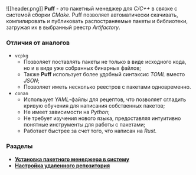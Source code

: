 ![[header.png]]
**Puff** - это пакетный менеджер для *C/C++* в связке с системой сборки *CMake*. Puff позволяет автоматически скачивать, компилировать и публиковать распостраняемые пакеты и библиотеки, загружая их в выбранный реестр *Artifactory*.

### Отличия от аналогов
- `vcpkg` 
	- Позволяет поставлять пакеты не только в виде исходного кода, но и в виде уже собранных бинарных файлов;
	- Также **Puff** использует более удобный синтаксис *TOML* вместо *JSON*;
	- Позволяет иметь несколько реестров с пакетами одновременно.
- `conan` 
	- Использует *YAML*-файлы для рецептов, что позволяет сгладить кривую обучения для написания собственных пакетов;
	- Не имеет зависимости на *Python*;
	- Не требует изучения нового языка, предоставляя интуитивно понятные инструменты для работы с пакетами;
	- Работает быстрее за счет того, что написан на *Rust*.
### Разделы
- [**Установка пакетного менеджера в систему**](installation)
- [**Настройка удаленного репозитория**](registries)